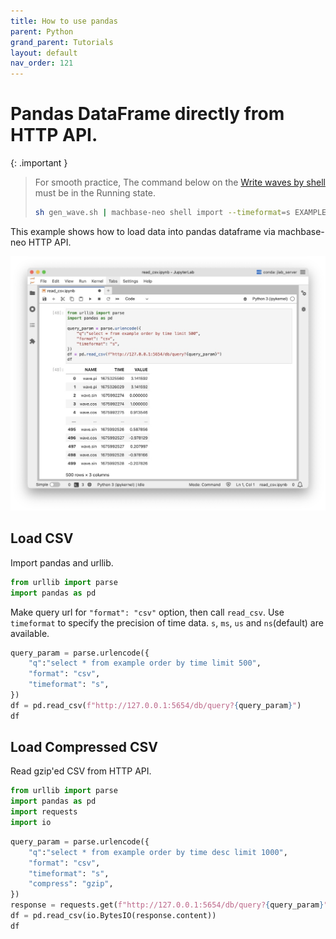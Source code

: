 ```yaml
---
title: How to use pandas
parent: Python
grand_parent: Tutorials
layout: default
nav_order: 121
---
```


# Pandas DataFrame directly from HTTP API.

{: .important }
> For smooth practice, 
> The command below on the [Write waves by shell](./23.shell-write-waves.md) must be in the Running state.
> ```sh
> sh gen_wave.sh | machbase-neo shell import --timeformat=s EXAMPLE
> ```
> 

This example shows how to load data into pandas dataframe via machbase-neo HTTP API.

![img](/assets/img/python_http_csv.jpg)

## Load CSV

Import pandas and urllib.

```py
from urllib import parse
import pandas as pd
```

Make query url for `"format": "csv"` option, then call `read_csv`.
Use `timeformat` to specify the precision of time data. `s`, `ms`, `us` and `ns`(default) are available.

```py
query_param = parse.urlencode({
    "q":"select * from example order by time limit 500",
    "format": "csv",
    "timeformat": "s",
})
df = pd.read_csv(f"http://127.0.0.1:5654/db/query?{query_param}")
df
```

## Load Compressed CSV

Read gzip'ed CSV from HTTP API.

```py
from urllib import parse
import pandas as pd
import requests
import io
```

```py
query_param = parse.urlencode({
    "q":"select * from example order by time desc limit 1000",
    "format": "csv",
    "timeformat": "s",
    "compress": "gzip",
})
response = requests.get(f"http://127.0.0.1:5654/db/query?{query_param}", timeout=30, stream=True)
df = pd.read_csv(io.BytesIO(response.content))
df
```

